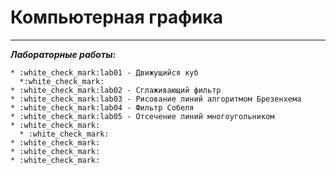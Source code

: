 # Компьютерная графика
***
***Лабораторные работы:***

    * :white_check_mark:lab01 - Движущийся куб
      *:white_check_mark:
    * :white_check_mark:lab02 - Сглаживающий фильтр
    * :white_check_mark:lab03 - Рисование линий алгоритмом Брезенхема
    * :white_check_mark:lab04 - Фильтр Собеля
    * :white_check_mark:lab05 - Отсечение линий многоугольником
    * :white_check_mark:
      * :white_check_mark:
    * :white_check_mark:
    * :white_check_mark:
    * :white_check_mark:
    
